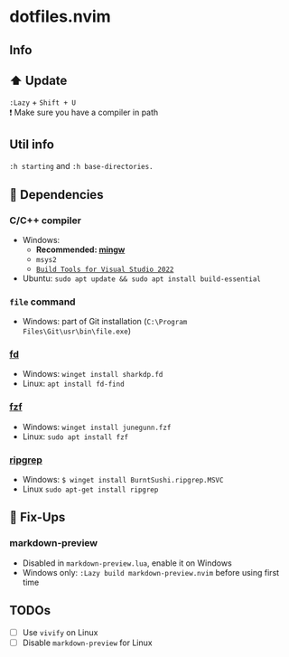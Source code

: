 # dotfiles.nvim

## Info 

## :arrow_up: Update
`:Lazy` + `Shift + U`
<br/>
:exclamation: Make sure you have a compiler in path

## Util info
`:h starting` and `:h base-directories.`

## :handshake: Dependencies
### C/C++ compiler
- Windows: 
    - __Recommended: [mingw](https://winlibs.com/#download-release)__
    - `msys2` 
    - [`Build Tools for Visual Studio 2022`](https://aka.ms/vs/17/release/vs_BuildTools.exe)
- Ubuntu: `sudo apt update && sudo apt install build-essential`

### `file` command
- Windows: part of Git installation (`C:\Program Files\Git\usr\bin\file.exe`)

### [fd](https://github.com/sharkdp/fd)
- Windows: `winget install sharkdp.fd`
- Linux: `apt install fd-find`

### [fzf](https://github.com/junegunn/fzf)
- Windows: `winget install junegunn.fzf`
- Linux: `sudo apt install fzf` 

### [ripgrep](https://github.com/BurntSushi/ripgrep)
- Windows: `$ winget install BurntSushi.ripgrep.MSVC`
- Linux `sudo apt-get install ripgrep`

## :wrench: Fix-Ups
### markdown-preview
- Disabled in `markdown-preview.lua`, enable it on Windows
- Windows only: `:Lazy build markdown-preview.nvim` before using first time


## TODOs
- [ ] Use `vivify` on Linux
- [ ] Disable `markdown-preview` for Linux
